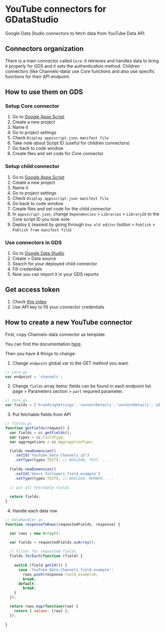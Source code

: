 # YouTube connectors for GDataStudio
Google Data Studio connectors to fetch data from YouTube Data API.

## Connectors organization
There is a main connector called `Core`: it retrieves and handles data to bring it properly for GDS and it sets the authentication method.
Children connectors (like Channels-data) use Core functions and also use specific functions for their API endpoint.

## How to use them on GDS

### Setup Core connector
1. Go to [Google Apps Script](https://script.google.com)
2. Create a new project
3. Name it
4. Go to project settings
5. Check `Display appsscript.json manifest file`
6. Take note about Script ID (useful for children connectors)
7. Go back to code window
8. Create files and set code for Core connector

### Setup child connector
1. Go to [Google Apps Script](https://script.google.com)
2. Create a new project
3. Name it
4. Go to project settings
5. Check `Display appsscript.json manifest file`
7. Go back to code window
8. Create files and set code for the child connector
9. In `appsscript.json`, change `Dependencies` > `Libraries` > `LibraryID` to the Core script ID you took note
10. Deploy it (easiest by going through `Use old editor` button > `Publish` > `Publish from manifest file`)

### Use connectors in GDS
1. Go to [Google Data Studio](https://datastudio.google.com)
2. Create > Data source
3. Search for your deployed child connector
4. Fill credentials
5. Now you can import it in your GDS reports

## Get access token
1. Check [this video](https://www.youtube.com/embed/DvjnoTJe9NM?start=407&end=576)
2. Use API key to fill your connector credentials

## How to create a new YouTube connector
First, copy Channels-data connector as template.

You can find the documentation [here](https://developers.google.com/youtube/v3/docs).

Then you have 4 things to change:
1. Change `endpoint` global var to the GET method you want.
```javascript
// core.gs
var endpoint = 'channels';
```
2. Change `fields` array items: fields can be found in each endpoint list page > Parameters section > `part` required parameter.
```javascript
// core.gs
var fields = ['brandingSettings','contentDetails','contentDetails','id', ...];
```

3. Put fetchable fields from API
```javascript
// fields.gs
function getFields(request) {
  var fields = cc.getFields();
  var types = cc.FieldType;
  var aggregations = cc.AggregationType;

  fields.newDimension()
    .setId('YouTube_Data_Channels_id')
    .setType(types.TEXT); // BOOLEAN, TEXT, ...
    
  fields.newDimension()
    .setId('Users-followers_field_example')
    .setType(types.TEXT); // BOOLEAN, NUMBER, ...
  
  // put all fetchable fields
  
  return fields;
}
```
4. Handle each data row
```javascript
// dataHandler.gs
function responseToRows(requestedFields, response) {

  var rows = new Array();

  var fields = requestedFields.asArray();
  
  // Filter for requested fields
  fields.forEach(function (field) {
    
    switch (field.getId()) {
      case 'YouTube_Data_Channels_field_example':
        rows.push(response.field_example);
        break;
      default:
        break;
    }
  });

  return rows.map(function(row) {
    return { values: [row] };
  });
  
}
```
